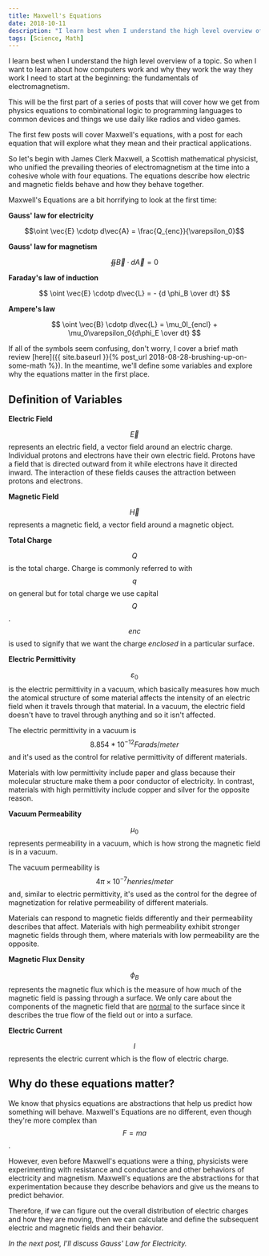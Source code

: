 ```yaml
---
title: Maxwell's Equations
date: 2018-10-11
description: "I learn best when I understand the high level overview of a topic. So when I want to learn about how computers work and why they work the way they work I need to start at the beginning: the fundamentals of electromagnetism."
tags: [Science, Math]
---
```


I learn best when I understand the high level overview of a topic. So when I want to learn about how computers work and why they work the way they work I need to start at the beginning: the fundamentals of electromagnetism.

This will be the first part of a series of posts that will cover how we get from physics equations to combinational logic to programming languages to common devices and things we use daily like radios and video games.

The first few posts will cover Maxwell's equations, with a post for each equation that will explore what they mean and their practical applications.

So let's begin with James Clerk Maxwell, a Scottish mathematical physicist, who unified the prevailing theories of electromagnetism at the time into a cohesive whole with four equations. The equations describe how electric and magnetic fields behave and how they behave together.

Maxwell's Equations are a bit horrifying to look at the first time:

**Gauss' law for electricity**

$$\oint \vec{E} \cdotp d\vec{A} = \frac{Q_{enc}}{\varepsilon_0}$$

**Gauss' law for magnetism**

$$\oiint \vec{B} \cdotp d\vec{A} = 0$$

**Faraday's law of induction**

$$ \oint \vec{E} \cdotp d\vec{L} = - {d \phi_B \over dt} $$

**Ampere's law**

$$ \oint \vec{B} \cdotp d\vec{L} = \mu_0I_{encl} + \mu_0\varepsilon_0{d\phi_E \over dt} $$

If all of the symbols seem confusing, don't worry, I cover a brief math review [here]({{ site.baseurl }}{% post_url 2018-08-28-brushing-up-on-some-math %}). In the meantime, we'll define some variables and explore why the equations matter in the first place.

## Definition of Variables

**Electric Field**

$$\vec{E}$$ represents an electric field, a vector field around an electric charge. Individual protons and electrons have their own electric field. Protons have a field that is directed outward from it while electrons have it directed inward. The interaction of these fields causes the attraction between protons and electrons.

**Magnetic Field**

$$\vec{H}$$ represents a magnetic field, a vector field around a magnetic object.

**Total Charge**

$$Q$$ is the total charge. Charge is commonly referred to with $$q$$ on general but for total charge we use capital $$Q$$. $$enc$$ is used to signify that we want the charge _enclosed_ in a particular surface.

**Electric Permittivity**

$$\varepsilon_0$$ is the electric permittivity in a vacuum, which basically measures how much the atomical structure of some material affects the intensity of an electric field when it travels through that material. In a vacuum, the electric field doesn't have to travel through anything and so it isn't affected.

The electric permittivity in a vacuum is $$8.854 * 10^{-12} Farads/meter$$ and it's used as the control for relative permittivity of different materials.

Materials with low permittivity include paper and glass because their molecular structure make them a poor conductor of electricity. In contrast, materials with high permittivity include copper and silver for the opposite reason.

**Vacuum Permeability**

$$\mu_0$$ represents permeability in a vacuum, which is how strong the magnetic field is in a vacuum.

The vacuum permeability is $$4π×10^{-7} henries/meter$$ and, similar to electric permittivity, it's used as the control for the degree of magnetization for relative permeability of different materials.

Materials can respond to magnetic fields differently and their permeability describes that affect. Materials with high permeability exhibit stronger magnetic fields through them, where materials with low permeability are the opposite.

**Magnetic Flux Density**

$$\phi_B$$ represents the magnetic flux which is the measure of how much of the magnetic field is passing through a surface. We only care about the components of the magnetic field that are [normal](<https://en.wikipedia.org/wiki/Normal*(geometry)>) to the surface since it describes the true flow of the field out or into a surface.

**Electric Current**

$$I$$ represents the electric current which is the flow of electric charge.

## Why do these equations matter?

We know that physics equations are abstractions that help us predict how something will behave. Maxwell's Equations are no different, even though they're more complex than $$F= ma$$.

However, even before Maxwell's equations were a thing, physicists were experimenting with resistance and conductance and other behaviors of electricity and magnetism. Maxwell's equations are the abstractions for that experimentation because they describe behaviors and give us the means to predict behavior.

Therefore, if we can figure out the overall distribution of electric charges and how they are moving, then we can calculate and define the subsequent electric and magnetic fields and their behavior.

_In the next post, I'll discuss Gauss' Law for Electricity._
